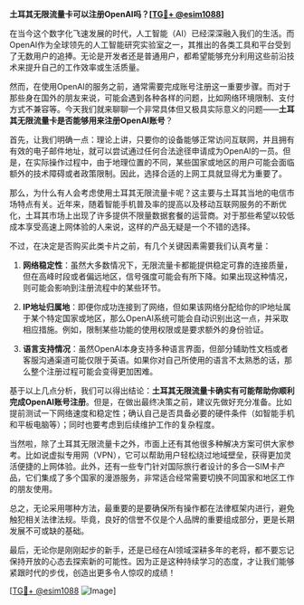**土耳其无限流量卡可以注册OpenAI吗？[[TG💪+ @esim1088](https://t.me/s/esim1088)]**

在当今这个数字化飞速发展的时代，人工智能（AI）已经深深融入我们的生活。而OpenAI作为全球领先的人工智能研究实验室之一，其推出的各类工具和平台受到了无数用户的追捧。无论是开发者还是普通用户，都希望能够充分利用这些前沿技术来提升自己的工作效率或生活质量。

然而，在使用OpenAI的服务之前，通常需要完成账号注册这一重要步骤。而对于那些身在国外的朋友来说，可能会遇到各种各样的问题，比如网络环境限制、支付方式不兼容等。今天我们就来聊聊一个非常具体但又极具实际意义的问题——**土耳其无限流量卡是否能够用来注册OpenAI账号**？

首先，让我们明确一点：理论上讲，只要你的设备能够正常访问互联网，并且拥有有效的电子邮件地址，就可以尝试通过任何合法途径申请成为OpenAI的一员。但是，在实际操作过程中，由于地理位置的不同，某些国家或地区的用户可能会面临额外的技术障碍或者政策限制。因此，选择合适的上网工具就显得尤为重要了。

那么，为什么有人会考虑使用土耳其无限流量卡呢？这主要与土耳其当地的电信市场特点有关。近年来，随着智能手机普及率的提高以及移动互联网服务的不断优化，土耳其市场上出现了许多提供不限量数据套餐的运营商。对于那些希望以较低成本享受高速上网体验的人来说，这样的产品无疑是一个不错的选择。

不过，在决定是否购买此类卡片之前，有几个关键因素需要我们认真考量：

1. **网络稳定性**：虽然大多数情况下，无限流量卡都能提供稳定可靠的连接质量，但在高峰时段或者偏远地区，信号强度可能会有所下降。如果出现这种情况，则可能会影响到注册流程中的某些环节。
   
2. **IP地址归属地**：即便你成功连接到了网络，但如果该网络分配给你的IP地址属于某个特定国家或地区，那么OpenAI系统可能会自动识别出这一点，并采取相应措施。例如，限制某些功能的使用权限或是要求额外的身份验证。

3. **语言支持情况**：虽然OpenAI本身支持多种语言界面，但部分辅助性文档或者客服沟通渠道可能仅限于英语。如果你对自己所使用的语言不太熟悉的话，那么整个注册过程可能会变得更加困难。

基于以上几点分析，我们可以得出结论：**土耳其无限流量卡确实有可能帮助你顺利完成OpenAI账号注册**。但是，在做出最终决策之前，建议先做好充分准备。比如提前测试一下网络速度和稳定性；确认自己是否具备必要的硬件条件（如智能手机和平板电脑等）；同时也要考虑到后续维护工作的复杂程度。

当然啦，除了土耳其无限流量卡之外，市面上还有其他很多种解决方案可供大家参考。比如说虚拟专用网（VPN），它可以帮助用户轻松绕过地域壁垒，获得更加灵活便捷的上网体验。此外，还有一些专门针对国际旅行者设计的多合一SIM卡产品，它们集成了多个国家的漫游服务，非常适合经常需要切换不同国家和地区工作的朋友使用。

总之，无论采用哪种方法，最重要的是要确保所有操作都在法律框架内进行，避免触犯相关法律法规。毕竟，良好的信誉不仅是个人品牌的重要组成部分，更是长期发展不可或缺的基础。

最后，无论你是刚刚起步的新手，还是已经在AI领域深耕多年的老将，都不要忘记保持开放的心态去探索新的可能性。因为正是这种持续学习的态度，才让我们能够紧跟时代的步伐，创造出更多令人惊叹的成绩！

[[TG💪+ @esim1088](https://t.me/s/esim1088) ![Image](https://i.postimg.cc/4NQfJmqS/Snipaste-2025-05-13-00-14-12.png)]
